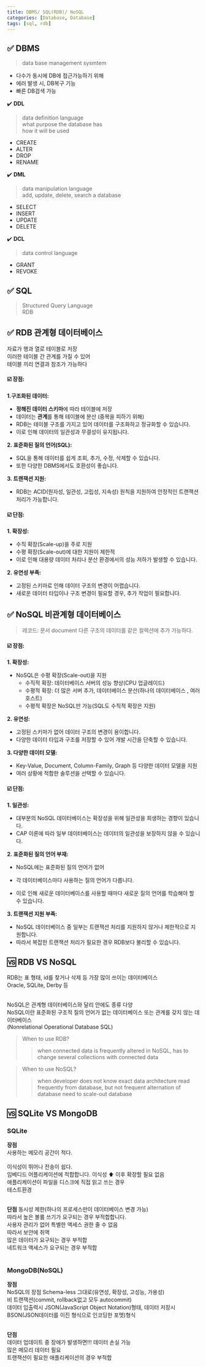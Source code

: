 ```yaml
---
title: DBMS/ SQL(RDB)/ NoSQL
categories: [Database, Database]
tags: [sql, rdb]
---
```


## ✅ DBMS

> data base management sysmtem

- 다수가 동시에 DB에 접근가능하기 위해
- 에러 발생 시, DB복구 기능
- 빠른 DB검색 가능

✔️ **DDL** <br>

> data definition language <br>
> what purpose the database has <br>
> how it will be used <br>

- CREATE
- ALTER
- DROP
- RENAME

✔️ **DML** <br>

> data manipulation language <br>
> add, update, delete, search a database <br>

- SELECT
- INSERT
- UPDATE
- DELETE

✔️ **DCL** <br>

> data control language <br>

- GRANT
- REVOKE

## ✅ SQL

> Structured Query Language  <br>
> RDB <br>

## ✅ **RDB 관계형 데이터베이스**

자료가 행과 열로 테이블로 저장 <br>
이러한 테이블 간 관계를 가질 수 있어 <br>
테이블 끼리 연결과 참조가 가능하다 <br>

#### ☑️ 장점:

**1.구조화된 데이터:** <br>

- **정해진 데이터 스키마**에 따라 테이블에 저장
- 데이터는 **관계**를 통해 테이블에 분산 (중복을 피하기 위해)
- RDB는 테이블 구조를 가지고 있어 데이터를 구조화하고 정규화할 수 있습니다.
- 이로 인해 데이터의 일관성과 무결성이 유지됩니다. <br>

**2. 표준화된 질의 언어(SQL):** <br>

- SQL을 통해 데이터를 쉽게 조회, 추가, 수정, 삭제할 수 있습니다.
- 또한 다양한 DBMS에서도 호환성이 좋습니다. <br>

**3. 트랜잭션 지원:** <br>

- RDB는 ACID(원자성, 일관성, 고립성, 지속성) 원칙을 지원하여 안정적인 트랜잭션 처리가 가능합니다. <br>

#### ☑️ 단점:

**1. 확장성:** <br>

- 수직 확장(Scale-up)을 주로 지원
- 수평 확장(Scale-out)에 대한 지원이 제한적
- 이로 인해 대용량 데이터 처리나 분산 환경에서의 성능 저하가 발생할 수 있습니다. <br>

**2. 유연성 부족:** <br>

- 고정된 스키마로 인해 데이터 구조의 변경이 어렵습니다.
- 새로운 데이터 타입이나 구조 변경이 필요할 경우, 추가 작업이 필요합니다. <br>

## ✅ **NoSQL 비관계형 데이터베이스**

> 레코드: 문서 document
> 다른 구조의 데이터를 같은 컬렉션에 추가 가능하다.

#### ☑️ 장점:

**1. 확장성:** <br>

- NoSQL은 수평 확장(Scale-out)을 지원
  - 수직적 확장: 데이터베이스 서버의 성능 향상(CPU 업글레이드)
  - 수평적 확장: 더 많은 서버 추가, 데이터베이스 분산(하나의 데이터베이스 , 여러 호스트)
  - 수평적 확장은 NoSQL만 가능(SQL도 수직적 확장은 지원)

**2. 유연성:** <br>

- 고정된 스키마가 없어 데이터 구조의 변경이 용이합니다.
- 다양한 데이터 타입과 구조를 저장할 수 있어 개발 시간을 단축할 수 있습니다. <br>

**3. 다양한 데이터 모델:** <br>

- Key-Value, Document, Column-Family, Graph 등 다양한 데이터 모델을 지원
- 여러 상황에 적합한 솔루션을 선택할 수 있습니다. <br>

#### ☑️ 단점:

**1. 일관성:** <br>

- 대부분의 NoSQL 데이터베이스는 확장성을 위해 일관성을 희생하는 경향이 있습니다.
- CAP 이론에 따라 일부 데이터베이스는 데이터의 일관성을 보장하지 않을 수 있습니다. <br>

**2. 표준화된 질의 언어 부재:** <br>

- NoSQL에는 표준화된 질의 언어가 없어
- 각 데이터베이스마다 사용하는 질의 언어가 다릅니다.

- 이로 인해 새로운 데이터베이스를 사용할 때마다 새로운 질의 언어를 학습해야 할 수 있습니다. <br>

**3. 트랜잭션 지원 부족:** <br>

- NoSQL 데이터베이스 중 일부는 트랜잭션 처리를 지원하지 않거나 제한적으로 지원합니다.
- 따라서 복잡한 트랜잭션 처리가 필요한 경우 RDB보다 불리할 수 있습니다. <br>

## 🆚 RDB VS NoSQL

RDB는 표 형태, id를 찾거나 삭제 등 가장 많이 쓰이는 데이터베이스 <br>
Oracle, SQLite, Derby 등 <br>
<br>

NoSQL은 관계형 데이터베이스와 달리 안에도 종류 다양 <br>
NoSQL이란 표준화된 구조적 질의 언어가 없는 데이터베이스 또는 관계를 갖지 않는 데이터베이스 <br>
(Nonrelational Operational Database SQL) <br>

> When to use RDB?
>
> > when connected data is frequently altered
> > in NoSQL, has to change several collections with connected data

> When to use NoSQL?
>
> > when developer does not know exact data architecture
> > read frequently from database, but not frequent alternation of database
> > need to scale-out database

## 🆚 SQLite VS MongoDB

### SQLite

**장점** <br>
사용하는 메모리 공간이 적다. <br>  
이식성이 뛰어나 전송이 쉽다. <br>
임베디드 어플리케이션에 적합합니다. 이식성 ⬆️ 이후 확장할 필요 없음 <br>
애플리케이션이 파일을 디스크에 직접 읽고 쓰는 경우 <br>
테스트환경 <br>
<br>

**단점**
동시성 제한(하나의 프로세스만이 데이터베이스 변경 가능) <br>
따라서 높은 볼륨 쓰기가 요구되는 경우 부적합합니다. <br>
사용자 관리가 없어 특별한 액세스 권한 줄 수 없음 <br>
따라서 보안에 취액 <br>
많은 데이터가 요구되는 경우 부적합 <br>
네트워크 액세스가 요구되는 경우 부적합 <br>
<br>

### MongoDB(NoSQL)

**장점** <br>
NoSQL의 장점 Schema-less 그대로(유연성, 확장성, 고성능, 가용성) <br>
비 트랜잭션(commit, rollback없고 모두 autocommit) <br>
데이터 입출력시 JSON(JavaScript Object Notation)형태, 데이터 저장시 BSON(JSON데이터를 이진 형식으로 인코딩한 포멧)형식 <br>
<br>

**단점** <br>
데이터 업데이트 중 장애가 발생하면!!! 데이터 손실 가능 <br>
많은 메모리 데이터 필요 <br>
트랜잭션이 필요한 애플리케이션의 경우 부적합 <br>
<br>
